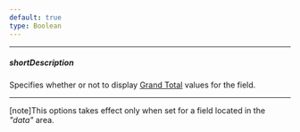 ```yaml
---
default: true
type: Boolean
---
```

---
##### shortDescription
Specifies whether or not to display [Grand Total](/concepts/05%20Widgets/PivotGrid/010%20Visual%20Elements/05%20Totals '/Documentation/Guide/Widgets/PivotGrid/Visual_Elements/#Totals') values for the field.

---
[note]This options takes effect only when set for a field located in the *"data"* area.